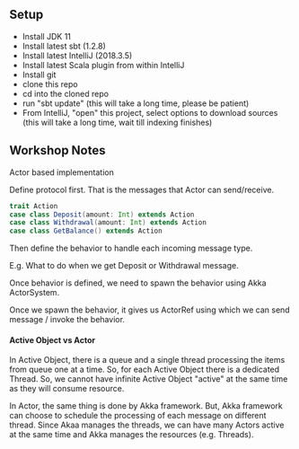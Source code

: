 

Setup
------

- Install JDK 11
- Install latest sbt (1.2.8)
- Install latest IntelliJ (2018.3.5)
- Install latest Scala plugin from within IntelliJ
- Install git
- clone this repo
- cd into the cloned repo
- run "sbt update" (this will take a long time, please be patient)
- From IntelliJ, "open" this project, select options to download sources (this will take a long time, wait till indexing finishes)


Workshop Notes
------------------
Actor based implementation

Define protocol first. That is the messages that Actor can send/receive.

```scala
trait Action
case class Deposit(amount: Int) extends Action
case class Withdrawal(amount: Int) extends Action
case class GetBalance() extends Action
```

Then define the behavior to handle each incoming message type.

E.g. What to do when we get Deposit or Withdrawal message.

Once behavior is defined, we need to spawn the behavior using Akka ActorSystem.

Once we spawn the behavior, it gives us ActorRef using which we can send message / invoke the behavior.

#### Active Object vs Actor
In Active Object, there is a queue and a single thread processing the items from queue one at a time.
So, for each Active Object there is a dedicated Thread. 
So, we cannot have infinite Active Object "active" at the same time as they will consume resource.

In Actor, the same thing is done by Akka framework.
But, Akka framework can choose to schedule the processing of each message on different thread.
Since Akaa manages the threads, we can have many Actors active at the same time and Akka manages the resources (e.g. Threads).